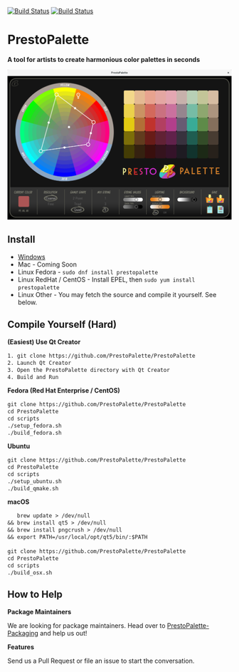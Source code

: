 [![Build Status](https://travis-ci.org/PrestoPalette/PrestoPalette.svg?branch=master)](https://travis-ci.org/PrestoPalette/PrestoPalette) 
[![Build Status](https://ci.appveyor.com/api/projects/status/github/prestopalette/prestopalette?svg=true&passingText=AppVeyor)](https://ci.appveyor.com/project/dagostinelli/prestopalette) 


# PrestoPalette

**A tool for artists to create harmonious color palettes in seconds**

![](https://raw.githubusercontent.com/PrestoPalette/PrestoPalette-Packaging/master/screenshots/1.png)

Install
-------

- <a href="https://github.com/PrestoPalette/PrestoPalette/releases">Windows</a>
- Mac - Coming Soon
- Linux Fedora - `sudo dnf install prestopalette`
- Linux RedHat / CentOS - Install EPEL, then `sudo yum install prestopalette`
- Linux Other - You may fetch the source and compile it yourself. See below.

Compile Yourself (Hard)
-----------------------

**(Easiest) Use Qt Creator**

```
1. git clone https://github.com/PrestoPalette/PrestoPalette
2. Launch Qt Creator
3. Open the PrestoPalette directory with Qt Creator
4. Build and Run 
```

**Fedora (Red Hat Enterprise / CentOS)**

```
git clone https://github.com/PrestoPalette/PrestoPalette
cd PrestoPalette
cd scripts
./setup_fedora.sh
./build_fedora.sh
```

**Ubuntu**

```
git clone https://github.com/PrestoPalette/PrestoPalette
cd PrestoPalette
cd scripts
./setup_ubuntu.sh
./build_qmake.sh
```

**macOS**

```
   brew update > /dev/null
&& brew install qt5 > /dev/null
&& brew install pngcrush > /dev/null
&& export PATH=/usr/local/opt/qt5/bin/:$PATH

git clone https://github.com/PrestoPalette/PrestoPalette
cd PrestoPalette
cd scripts
./build_osx.sh
```

How to Help
-----------

**Package Maintainers**

We are looking for package maintainers.  Head over to [PrestoPalette-Packaging](https://github.com/PrestoPalette/PrestoPalette-Packaging) and help us out!

**Features**

Send us a Pull Request or file an issue to start the conversation.
